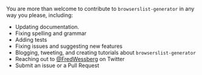 You are more than welcome to contribute to `browserslist-generator` in any way you please, including:

- Updating documentation.
- Fixing spelling and grammar
- Adding tests
- Fixing issues and suggesting new features
- Blogging, tweeting, and creating tutorials about `browserslist-generator`
- Reaching out to [@FredWessberg](https://twitter.com/FredWessberg) on Twitter
- Submit an issue or a Pull Request
